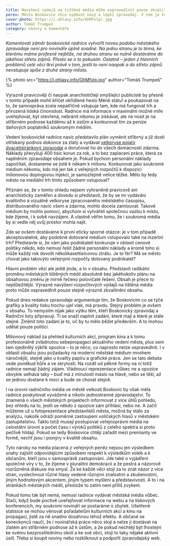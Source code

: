 ```yaml
---
title: Navýšení výdajů na tištěná média může ospravedlnit pouze zkvalitnění obsahu
perex: Město Boskovice chce vydávat nový a lepší zpravodaj. V čem je tento krok problematický?
cover-photo: https://i.ohlasy.info/GhMfxlpl.jpg
author: Tomáš Trumpeš
category: názory a komentáře
---
```


*Komentovat záměr boskovické radnice vytvořit novou podobu městského zpravodaje není pro novináře úplně snadné. Na jednu stranu je to téma, ke kterému máme profesně nejblíže, na druhou stranu se nutně dostáváme do jakéhosi střetu zájmů. Přesto se o to pokusím. Ostatně – jeden z hlavních problémů celé věci tkví právě v tom, jestli to není naopak a do střetu zájmů nevstupuje spíše z druhé strany město.*

{% photo src="https://i.ohlasy.info/GhMfxlp.jpg" author="Tomáš Trumpeš" %}

Výrazně pravicověji či naopak anarchističteji smýšlející publicisté by přesně v tomto případě mohli křičet okřídlené heslo Méně státu! a poukazovat na to, že samospráva zcela nepatřičně vstupuje tam, kde má fungovat trh a přirozená lidská činorodost. Radnice má informace v maximální možné míře uveřejňovat, být otevřená, nebránit nikomu je získávat, ale ne nosit je na stříbrném podnose každému až k ústům a konkurovat tím za peníze daňových poplatníků soukromým médiím.

Vedení boskovické radnice navíc představilo plán vyměnit stříbrný a již dosti otřískaný podnos dokonce za zlatý a vydávat [velkoryse pojatý dvacetistránkový zpravodaj](http://www.ohlasy.info/clanky/2017/07/novy-zpravodaj.html) a doručovat ho do všech domácností zdarma. Náklady převyšují 400 tisíc korun za rok, a to bez zaplacení práce, která za naplněním zpravodaje obsahem je. Pokud bychom personální náklady započítali, dostaneme se jistě k někam k milionu. Konkurovat jako soukromé médium někomu, kdo má jen tak z veřejných rozpočtů k dispozici milionovou dopingovou injekci, je samozřejmě velice těžké. Mělo by tedy město na mediální trh tímto způsobem vstupovat?

Přiznám se, že v tomto ohledu nejsem vyhraněně pravicově ani anarchisticky zaměřen a dovedu si představit, že by se mi vydávání kvalitního a vizuálně velkoryse zpracovaného městského časopisu, distribuovaného navíc všem a zdarma, mohlo docela zamlouvat. Takové médium by mohlo pomoci, abychom si vytvářeli společnou vazbu k místu, kde žijeme, i k sobě navzájem. A vlastně věřím tomu, že i soukromá média by si vedle něj svůj prostor mohla najít.

Zde se ovšem dostáváme k první eticky sporné otázce: je v tom případě akceptovatelné, aby podobné dotované médium vstupovalo také na inzertní trh? Představte si, že vám jako podnikateli konkuruje v oblasti cenové politiky někdo, kdo nemusí řešit žádné personální náklady a kromě toho si může každý rok dovolit několikasettisícovou ztrátu. Je to fér? Má se město chovat jako takovýto veřejnými rozpočty dotovaný podnikatel?

Hlavní problém vězí ale ještě jinde, a to v obsahu. Představit radikální proměnu městských tištěných médií absolutně bez jakéhokoliv plánu na obsahovou změnu je mírně řečeno polovičaté řešení. Obsah je přece to nejdůležitější. Výrazné navýšení rozpočtových výdajů na tištěná média proto může ospravedlnit pouze stejně výrazné zkvalitnění obsahu.

Pokud dnes redakce zpravodaje argumentuje tím, že Boskovicím co se týče grafiky a kvality tisku trochu ujel vlak, má pravdu. Stejný problém je ovšem v  obsahu. To nemyslím nijak jako výtku těm, kteří Boskovický zpravodaj a Radniční listy připravují. Ti se snaží naplnit zadání, které mají a které je stále stejné. Změnit toto zadání je to, oč by tu mělo běžet především. A to mohou udělat pouze politici.

Milionový náklad za přehled kulturních akcí, program kina a k tomu profesionálně zvládnutou sebepropagaci aktuálního vedení města, plus sem tam ojedinělý výkřik opozice – to je něco, co naprosto nelze ospravedlnit. I v oblasti obsahu jsou požadavky na moderní městské médium mnohem náročnější, stejně jako u kvality papíru a grafické práce. Jen se tato debata vede poněkud hůře a ve skrytosti. Na rozdíl od pěkné formy na ní totiž radnice nemají žádný zájem. Vládnoucí reprezentace vůbec ne a opozice obvykle selhává taky – buď má z minulosti máslo na hlavě, nebo se těší, až se jednou dostane k moci a bude se chovat stejně.

I na úrovni radničního média ve městě velkosti Boskovic by však měla radnice poskytovat vyvážené a nikoliv jednostranné zpravodajství. To znamená o všech městských projektech informovat z více úhlů pohledu, bez ohledu na to, jestli se někdo z opozice sám přihlásí, nebo ne. A začít můžeme už u fotoprezentace představitelů města, možná by stálo za analýzu, nakolik odráží poměrné zastoupení voličských hlasů v městském zastupitelstvu. Takto totiž musejí postupovat veřejnoprávní média na celostátní úrovni a počet času i výroků politiků z celého spektra si proto pečlivě hlídají. Pokud se tedy Boskovice chtějí zařadit mezi premianty ve formě, nechť jsou i pionýry v kvalitě obsahu.

Tyto nároky na média placená z veřejných peněz nejsou jen výsledkem snahy zajistit odpovídajícím způsobem respekt k výsledkům voleb a k občanům, kteří jsou v samosprávě zastupováni. Jde také o vyjádření společné víry v to, že žijeme v pluralitní demokracii a že pestrá a názorově rozrůzněná diskuse má smysl. Že ke každé věci stojí za to znát názor z více stran, vyslechnout různé hlasy vedené různými znalostmi a zkušenostmi, jiným hodnotovým akcentem, jiným typem myšlení a představivosti. A to i na stránkách městských médií, přestože to zatím není příliš zvykem.

Pokud tomu tak být nemá, nemusí radnice vydávat městská média vůbec. Stačí, když bude poctivě uveřejňovat informace na webu a na tiskových konferencích, my soukromí novináři se postaráme o zbytek. Ušetřené statisíce se mohou věnovat pořadatelům kulturních akcí a kinu na propagaci, jistě za ně snadno dosáhnou téhož efektu. A občané se koneckonců naučí, že i novinářská práce něco stojí a nelze ji dostávat na zlatém ani stříbrném podnose až k ústům, a že pokud nechtějí být lhostejní ke svému bezprostřednímu okolí a ke své obci, stojí to taky nějaké aktivní úsilí. Třeba si koupit noviny nebo rozkliknout a podpořit zpravodajský web.
